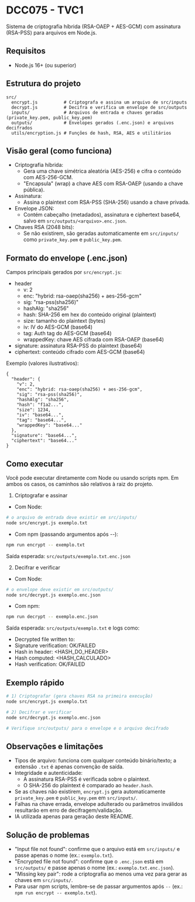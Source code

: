 # DCC075 - TVC1

Sistema de criptografia híbrida (RSA-OAEP + AES-GCM) com assinatura (RSA-PSS) para arquivos em Node.js.

## Requisitos

- Node.js 16+ (ou superior)

## Estrutura do projeto

```
src/
  encrypt.js          # Criptografa e assina um arquivo de src/inputs
  decrypt.js          # Decifra e verifica um envelope de src/outputs
  inputs/             # Arquivos de entrada e chaves geradas (private_key.pem, public_key.pem)
  outputs/            # Envelopes gerados (.enc.json) e arquivos decifrados
  utils/encryption.js # Funções de hash, RSA, AES e utilitários
```

## Visão geral (como funciona)

- Criptografia híbrida:
    - Gera uma chave simétrica aleatória (AES-256) e cifra o conteúdo com AES-256-GCM.
    - "Encapsula" (wrap) a chave AES com RSA-OAEP (usando a chave pública).
- Assinatura:
    - Assina o plaintext com RSA-PSS (SHA-256) usando a chave privada.
- Envelope JSON:
    - Contém cabeçalho (metadados), assinatura e ciphertext base64, salvo em `src/outputs/<arquivo>.enc.json`.
- Chaves RSA (2048 bits):
    - Se não existirem, são geradas automaticamente em `src/inputs/` como `private_key.pem` e `public_key.pem`.

## Formato do envelope (.enc.json)

Campos principais gerados por `src/encrypt.js`:

- header
    - v: 2
    - enc: "hybrid: rsa-oaep(sha256) + aes-256-gcm"
    - sig: "rsa-pss(sha256)"
    - hashAlg: "sha256"
    - hash: SHA-256 em hex do conteúdo original (plaintext)
    - size: tamanho do plaintext (bytes)
    - iv: IV do AES-GCM (base64)
    - tag: Auth tag do AES-GCM (base64)
    - wrappedKey: chave AES cifrada com RSA-OAEP (base64)
- signature: assinatura RSA-PSS do plaintext (base64)
- ciphertext: conteúdo cifrado com AES-GCM (base64)

Exemplo (valores ilustrativos):

```
{
  "header": {
    "v": 2,
    "enc": "hybrid: rsa-oaep(sha256) + aes-256-gcm",
    "sig": "rsa-pss(sha256)",
    "hashAlg": "sha256",
    "hash": "f1a2...",
    "size": 1234,
    "iv": "base64...",
    "tag": "base64...",
    "wrappedKey": "base64..."
  },
  "signature": "base64...",
  "ciphertext": "base64..."
}
```

## Como executar

Você pode executar diretamente com Node ou usando scripts npm. Em ambos os casos, os caminhos são relativos à raiz do
projeto.

1) Criptografar e assinar

- Com Node:

```bash
# o arquivo de entrada deve existir em src/inputs/
node src/encrypt.js exemplo.txt
```

- Com npm (passando argumentos após --):

```bash
npm run encrypt -- exemplo.txt
```

Saída esperada: `src/outputs/exemplo.txt.enc.json`

2) Decifrar e verificar

- Com Node:

```bash
# o envelope deve existir em src/outputs/
node src/decrypt.js exemplo.enc.json
```

- Com npm:

```bash
npm run decrypt -- exemplo.enc.json
```

Saída esperada: `src/outputs/exemplo.txt` e logs como:

- Decrypted file written to: <CAMINHO>
- Signature verification: OK/FAILED
- Hash in header: <HASH_DO_HEADER>
- Hash computed: <HASH_CALCULADO>
- Hash verification: OK/FAILED

## Exemplo rápido

```bash
# 1) Criptografar (gera chaves RSA na primeira execução)
node src/encrypt.js exemplo.txt

# 2) Decifrar e verificar
node src/decrypt.js exemplo.enc.json

# Verifique src/outputs/ para o envelope e o arquivo decifrado
```

## Observações e limitações

- Tipos de arquivo: funciona com qualquer conteúdo binário/texto; a extensão `.txt` é apenas convenção de saída.
- Integridade e autenticidade:
    - A assinatura RSA-PSS é verificada sobre o plaintext.
    - O SHA-256 do plaintext é comparado ao `header.hash`.
- Se as chaves não existirem, `encrypt.js` gera automaticamente `private_key.pem` e `public_key.pem` em `src/inputs/`.
- Falhas na chave errada, envelope adulterado ou parâmetros inválidos resultarão em erro de decifragem/validação.
- IA utilizada apenas para geração deste README.

## Solução de problemas

- "Input file not found": confirme que o arquivo está em `src/inputs/` e passe apenas o nome (ex.: `exemplo.txt`).
- "Encrypted file not found": confirme que o `.enc.json` está em `src/outputs/` e passe apenas o nome (ex.:
  `exemplo.txt.enc.json`).
- "Missing key pair": rode a criptografia ao menos uma vez para gerar as chaves em `src/inputs/`.
- Para usar npm scripts, lembre-se de passar argumentos após `--` (ex.: `npm run encrypt -- exemplo.txt`).
